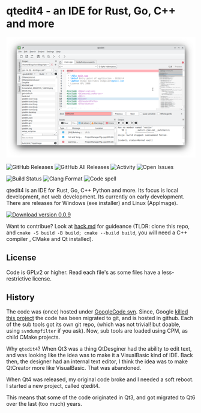 # qtedit4 - an IDE for Rust, Go, C++ and more

![qtedit4](qtedit4.png)

![GitHub Releases](https://img.shields.io/github/v/release/diegoiast/qtedit4?include_prereleases)
![GitHub All Releases](https://img.shields.io/github/downloads/diegoiast/qtedit4/total)
![Activity](https://img.shields.io/github/commit-activity/m/diegoiast/qtedit4)
![Open Issues](https://img.shields.io/github/issues-raw/diegoiast/qtedit4)

![Build Status](https://github.com/diegoiast/qtedit4/actions/workflows/build.yml/badge.svg)
![Clang Format](https://github.com/diegoiast/qtedit4/actions/workflows/clang-format.yml/badge.svg)
![Code spell](https://github.com/diegoiast/qtedit4/actions/workflows/codespell.yml/badge.svg)

<!-- Community 
![Contributors](https://img.shields.io/github/contributors/diegoiast/qtedit4)
![Forks](https://img.shields.io/github/forks/diegoiast/qtedit4)
![Stars](https://img.shields.io/github/stars/diegoiast/qtedit4)
![Watchers](https://img.shields.io/github/watchers/diegoiast/qtedit4)
![Issues](https://img.shields.io/github/issues/diegoiast/qtedit4)
![Pull Requests](https://img.shields.io/github/issues-pr/diegoiast/qtedit4)
[![Buy Me a Coffee](https://img.shields.io/badge/-Buy%20Me%20a%20Coffee-FFDD00?style=flat&logo=buy-me-a-coffee&logoColor=black)](https://www.buymeacoffee.com/diegoiast)
![Closed Issues](https://img.shields.io/github/issues-closed/diegoiast/qtedit4)
![Open PRs](https://img.shields.io/github/issues-pr-raw/diegoiast/qtedit4)
![Closed PRs](https://img.shields.io/github/issues-pr-closed/diegoiast/qtedit4)
-->

qtedit4 is an IDE for Rust, Go, C++ Python and more. Its focus is local development, 
not web development. Its currently on early development. There are releases for Windows
(exe installer) and Linux (AppImage).

[![Download version 0.0.9](https://img.shields.io/badge/Download-%F0%9F%93%81-limegreen?style=for-the-badge)](https://github.com/diegoiast/qtedit4/releases/tag/v0.0.9)

Want to contribue? Look at [hack.md](hack.md) for guideance (TLDR: 
clone this repo, and `cmake -S build -B build; cmake --build build`, you will need a C++ compiler
, CMake and Qt installed).

## License
Code is GPLv2 or higher. Read each file's as some files have a less-restrictive license. 

## History

The code was (once) hosted under [GoogleCode svn](https://code.google.com/archive/p/qtedit4/). Since,
Google [killed this project](https://killedbygoogle.com/) the code has been migrated to git, and is 
hosted in github. Each of the sub tools got its own git repo, (which was not trivial! but doable,
using `svndumpfilter` if you ask). Now, sub tools are loaded using CPM,
as child CMake projects.

Why `qtedit4`? When Qt3 was a thing QtDesginer had the ability to edit text, and was looking
like the idea was to make it a VisualBasic kind of IDE. Back then, the designer
had an internal text editor, I think the idea was to make QtCreator more like
VisualBasic. That was abandoned.

When Qt4 was released, my original code broke and I needed a soft reboot. I 
started a new project, called qtedit4. 

This means that some of the code originated in Qt3, and got migrated to Qt6 over the last
(too much) years.
